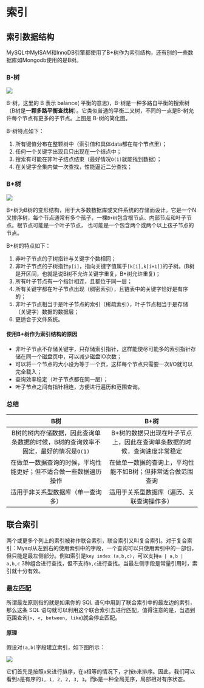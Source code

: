 # 索引

## 索引数据结构

MySQL中MyISAM和InnoDB引擎都使用了B+树作为索引结构，还有别的一些数据库如Mongodb使用的是B树。

### B-树

![](https://images.yingwai.top/picgo/20210725144527.jpg)

B-树，这里的 B 表示 balance( 平衡的意思)，B-树是一种多路自平衡的搜索树（B树是**一颗多路平衡查找树**）。它类似普通的平衡二叉树，不同的一点是B-树允许每个节点有更多的子节点。上图是 B-树的简化图。

B-树特点如下：

1. 所有键值分布在整颗树中（索引值和具体data都在每个节点里）；
2. 任何一个关键字出现且只出现在一个结点中；
3. 搜索有可能在非叶子结点结束（最好情况`O(1)`就能找到数据）；
4. 在关键字全集内做一次查找，性能逼近二分查找；



### B+树

![](https://images.yingwai.top/picgo/20210725101256.jpg)

B+树为B树的变形结构，用于大多数数据库或文件系统的存储而设计。它是一个N叉排序树，每个节点通常有多个孩子，一棵`B+树`包含根节点、内部节点和叶子节点。根节点可能是一个叶子节点， 也可能是一个包含两个或两个以上孩子节点的节点。

B+树的特点如下：

1. 非叶子节点的子树指针与关键字个数相同；
2. 非叶子节点的子树指针`p[i]`，指向关键字值属于`[k[i],k[i+1]]`的子树。(B树是开区间，也就是说B树不允许关键字重复，B+树允许重复)；
3. 所有叶子节点有一个指针相连，且都位于同一层；
4. 所有关键字都在叶子节点出现（稠密索引），且链表中的关键字恰好是有序的；
5. 非叶子节点相当于是叶子节点的索引（稀疏索引），叶子节点相当于是存储（关键字）数据的数据层；
6. 更适合于文件系统。

#### 使用B+树作为索引结构的原因

* 非叶子节点不存储关键字，只存储索引指针，这样能使尽可能多的索引指针存储在同一个磁盘页中，可以减少磁盘IO次数；
* 可以将一个节点的大小设为等于一个页，这样每个节点只需要一次I/O就可以完全载入；
* 查询效率稳定（叶子节点都在同一层）；
* 叶子节点之间有指针相连，方便进行遍历和范围查询。



### 总结

|                             B树                              |                             B+树                             |
| :----------------------------------------------------------: | :----------------------------------------------------------: |
| B树的树内存储数据，因此查询单条数据的时候，B树的查询效率不固定，最好的情况是`O(1)` | B+树的数据只出现在叶子节点上，因此在查询单条数据的时候，查询速度非常稳定 |
| 在做单一数据查询的时候，平均性能更好；但不适合做一些数据遍历操作 | 在做单一数据的查询上，平均性能不如B树；但非常适合做范围查询  |
|              适用于非关系型数据库（单一查询多）              |          适用于关系型数据库（遍历、关联查询操作多）          |



## 联合索引

两个或更多个列上的索引被称作联合索引，联合索引又叫复合索引。对于复合索引：Mysql从左到右的使用索引中的字段，一个查询可以只使用索引中的一部份，但只能是最左侧部分。例如索引是`key index (a,b,c)`，可以支持`a | a,b | a,b,c` 3种组合进行查找，但不支持`b,c`进行查找。当最左侧字段是常量引用时，索引就十分有效。

### 最左匹配

所谓最左原则指的就是如果你的 SQL 语句中用到了联合索引中的最左边的索引，那么这条 SQL 语句就可以利用这个联合索引去进行匹配，值得注意的是，当遇到范围查询(`>, <, between, like`)就会停止匹配。

#### 原理

假设对`(a,b)`字段建立索引，如下图所示：

![](https://images.yingwai.top/picgo/20210719225322.png)

它们首先是按照`a`来进行排序，在`a`相等的情况下，才按`b`来排序。因此，我们可以看到`a`是有序的`1, 1, 2, 2, 3, 3`。而`b`是一种全局无序，局部相对有序状态。

